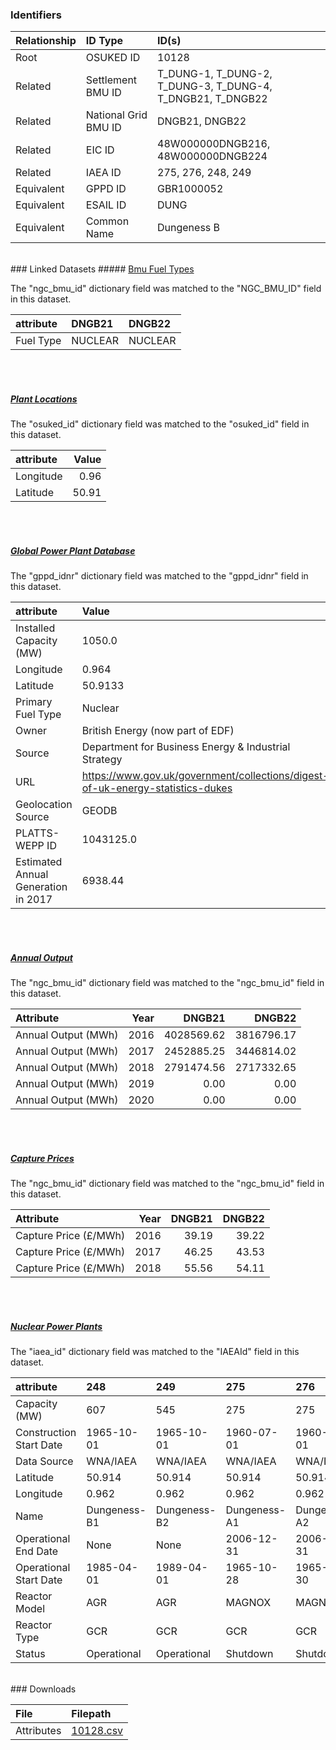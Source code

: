 ### Identifiers

| Relationship   | ID Type              | ID(s)                                                      |
|:---------------|:---------------------|:-----------------------------------------------------------|
| Root           | OSUKED ID            | 10128                                                      |
| Related        | Settlement BMU ID    | T_DUNG-1, T_DUNG-2, T_DUNG-3, T_DUNG-4, T_DNGB21, T_DNGB22 |
| Related        | National Grid BMU ID | DNGB21, DNGB22                                             |
| Related        | EIC ID               | 48W000000DNGB216, 48W000000DNGB224                         |
| Related        | IAEA ID              | 275, 276, 248, 249                                         |
| Equivalent     | GPPD ID              | GBR1000052                                                 |
| Equivalent     | ESAIL ID             | DUNG                                                       |
| Equivalent     | Common Name          | Dungeness B                                                |

<br>
### Linked Datasets
##### <a href="https://raw.githubusercontent.com/OSUKED/Dictionary-Datasets/main/datasets/bmu-fuel-types/datapackage.json">Bmu Fuel Types</a>



The "ngc_bmu_id" dictionary field was matched to the "NGC_BMU_ID" field in this dataset.

| attribute   | DNGB21   | DNGB22   |
|:------------|:---------|:---------|
| Fuel Type   | NUCLEAR  | NUCLEAR  |

<br><br>
##### <a href="https://raw.githubusercontent.com/OSUKED/Dictionary-Datasets/main/datasets/plant-locations/datapackage.json">Plant Locations</a>



The "osuked_id" dictionary field was matched to the "osuked_id" field in this dataset.

| attribute   |   Value |
|:------------|--------:|
| Longitude   |    0.96 |
| Latitude    |   50.91 |

<br><br>
##### <a href="https://raw.githubusercontent.com/OSUKED/Dictionary-Datasets/main/datasets/global-power-plant-database/datapackage.json">Global Power Plant Database</a>



The "gppd_idnr" dictionary field was matched to the "gppd_idnr" field in this dataset.

| attribute                           | Value                                                                          |
|:------------------------------------|:-------------------------------------------------------------------------------|
| Installed Capacity (MW)             | 1050.0                                                                         |
| Longitude                           | 0.964                                                                          |
| Latitude                            | 50.9133                                                                        |
| Primary Fuel Type                   | Nuclear                                                                        |
| Owner                               | British Energy (now part of EDF)                                               |
| Source                              | Department for Business Energy & Industrial Strategy                           |
| URL                                 | https://www.gov.uk/government/collections/digest-of-uk-energy-statistics-dukes |
| Geolocation Source                  | GEODB                                                                          |
| PLATTS-WEPP ID                      | 1043125.0                                                                      |
| Estimated Annual Generation in 2017 | 6938.44                                                                        |

<br><br>
##### <a href="https://raw.githubusercontent.com/OSUKED/Dictionary-Datasets/main/datasets/annual-output/datapackage.json">Annual Output</a>



The "ngc_bmu_id" dictionary field was matched to the "ngc_bmu_id" field in this dataset.

| Attribute           |   Year |     DNGB21 |     DNGB22 |
|:--------------------|-------:|-----------:|-----------:|
| Annual Output (MWh) |   2016 | 4028569.62 | 3816796.17 |
| Annual Output (MWh) |   2017 | 2452885.25 | 3446814.02 |
| Annual Output (MWh) |   2018 | 2791474.56 | 2717332.65 |
| Annual Output (MWh) |   2019 |       0.00 |       0.00 |
| Annual Output (MWh) |   2020 |       0.00 |       0.00 |

<br><br>
##### <a href="https://raw.githubusercontent.com/OSUKED/Dictionary-Datasets/main/datasets/capture-prices/datapackage.json">Capture Prices</a>



The "ngc_bmu_id" dictionary field was matched to the "ngc_bmu_id" field in this dataset.

| Attribute             |   Year |   DNGB21 |   DNGB22 |
|:----------------------|-------:|---------:|---------:|
| Capture Price (£/MWh) |   2016 |    39.19 |    39.22 |
| Capture Price (£/MWh) |   2017 |    46.25 |    43.53 |
| Capture Price (£/MWh) |   2018 |    55.56 |    54.11 |

<br><br>
##### <a href="https://raw.githubusercontent.com/cristianst85/GeoNuclearData/master/data/csv/denormalized/datapackage.json">Nuclear Power Plants</a>



The "iaea_id" dictionary field was matched to the "IAEAId" field in this dataset.

| attribute               | 248          | 249          | 275          | 276          |
|:------------------------|:-------------|:-------------|:-------------|:-------------|
| Capacity (MW)           | 607          | 545          | 275          | 275          |
| Construction Start Date | 1965-10-01   | 1965-10-01   | 1960-07-01   | 1960-07-01   |
| Data Source             | WNA/IAEA     | WNA/IAEA     | WNA/IAEA     | WNA/IAEA     |
| Latitude                | 50.914       | 50.914       | 50.914       | 50.914       |
| Longitude               | 0.962        | 0.962        | 0.962        | 0.962        |
| Name                    | Dungeness-B1 | Dungeness-B2 | Dungeness-A1 | Dungeness-A2 |
| Operational End Date    | None         | None         | 2006-12-31   | 2006-12-31   |
| Operational Start Date  | 1985-04-01   | 1989-04-01   | 1965-10-28   | 1965-12-30   |
| Reactor Model           | AGR          | AGR          | MAGNOX       | MAGNOX       |
| Reactor Type            | GCR          | GCR          | GCR          | GCR          |
| Status                  | Operational  | Operational  | Shutdown     | Shutdown     |


<br>
### Downloads


| File       | Filepath                                                                              |
|:-----------|:--------------------------------------------------------------------------------------|
| Attributes | [10128.csv](https://osuked.github.io/Power-Station-Dictionary/object_attrs/10128.csv) |
